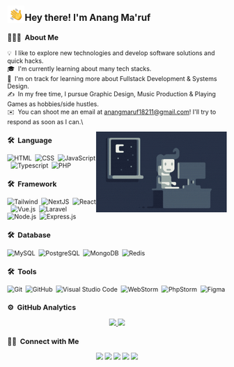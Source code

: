<img alt="Night Coding" src="./assets/Hand%20Wave.gif" width='40' align="left"/><h2>Hey there! I'm Anang Ma'ruf</h2>

<!-- ## 👋 &nbsp;Hey there! I'm Anang Ma'ruf -->

### 👨🏻‍💻 &nbsp;About Me

💡 &nbsp;I like to explore new technologies and develop software solutions and quick hacks.\
🎓 &nbsp;I'm currently learning about many tech stacks.\
🌱 &nbsp;I'm on track for learning more about Fullstack Development & Systems Design.\
✍️ &nbsp;In my free time, I pursue Graphic Design, Music Production & Playing Games as hobbies/side hustles.\
✉️ &nbsp;You can shoot me an email at anangmaruf18211@gmail.com! I'll try to respond as soon as I can.\

<img alt="Night Coding" src="https://raw.githubusercontent.com/anangmaruf/anangmaruf/master/assets/Night-Coding.gif" align="right"/>

### 🛠 &nbsp;Language

![HTML](https://img.shields.io/badge/-HTML-05122A?style=flat&logo=HTML5)&nbsp;
![CSS](https://img.shields.io/badge/-CSS-05122A?style=flat&logo=CSS3&logoColor=1572B6)&nbsp;
![JavaScript](https://img.shields.io/badge/-JavaScript-05122A?style=flat&logo=javascript)&nbsp;
![Typescript](https://img.shields.io/badge/-Typescript-05122A?style=flat&logo=typescript)&nbsp;
![PHP](https://img.shields.io/badge/-PHP-05122A?style=flat&logo=php)&nbsp;

### 🛠 &nbsp;Framework

![Tailwind](https://img.shields.io/badge/-Tailwind-05122A?style=flat&logo=tailwind)&nbsp;
![NextJS](https://img.shields.io/badge/-NextJS-05122A?style=flat&logo=next.js)&nbsp;
![React](https://img.shields.io/badge/-React-05122A?style=flat&logo=react)&nbsp;
![Vue.js](https://img.shields.io/badge/-Vue.js-05122A?style=flat&logo=vue.js)&nbsp;
![Laravel](https://img.shields.io/badge/-Laravel-05122A?style=flat&logo=laravel)&nbsp;
![Node.js](https://img.shields.io/badge/-Node.js-05122A?style=flat&logo=node.js)&nbsp;
![Express.js](https://img.shields.io/badge/-Express.js-05122A?style=flat&logo=express.js)&nbsp;

### 🛠 &nbsp;Database

![MySQL](https://img.shields.io/badge/-MySQL-05122A?style=flat&logo=mysql)&nbsp;
![PostgreSQL](https://img.shields.io/badge/-PostgreSQL-05122A?style=flat&logo=postgresql)&nbsp;
![MongoDB](https://img.shields.io/badge/-MongoDB-05122A?style=flat&logo=mongodb)&nbsp;
![Redis](https://img.shields.io/badge/-Redis-05122A?style=flat&logo=redis)&nbsp;

### 🛠 &nbsp;Tools

![Git](https://img.shields.io/badge/-Git-05122A?style=flat&logo=git)&nbsp;
![GitHub](https://img.shields.io/badge/-GitHub-05122A?style=flat&logo=github)&nbsp;
![Visual Studio Code](https://img.shields.io/badge/-Visual%20Studio%20Code-05122A?style=flat&logo=visual-studio-code&logoColor=007ACC)&nbsp;
![WebStorm](https://img.shields.io/badge/-WebStorm-05122A?style=flat&logo=webstorm&logoColor=007ACC)&nbsp;
![PhpStorm](https://img.shields.io/badge/-PhpStorm-05122A?style=flat&logo=phpstorm&logoColor=007ACC)&nbsp;
![Figma](https://img.shields.io/badge/-Figma-05122A?style=flat&logo=figma)&nbsp;

### ⚙️ &nbsp;GitHub Analytics

<p align="center">
<a href="https://github.com/anangmaruf">
  <img height="180em" src="https://github-readme-stats-eight-theta.vercel.app/api?username=anangmaruf&show_icons=true&theme=algolia&include_all_commits=true&count_private=true"/>
  <img height="180em" src="https://github-readme-stats-eight-theta.vercel.app/api/top-langs/?username=anangmaruf&layout=compact&langs_count=8&theme=algolia"/>
</a>
</p>

### 🤝🏻 &nbsp;Connect with Me

<p align="center">
<a href="https://www.anangmaruf.com/"><img src="https://img.shields.io/badge/-anangmaruf.com-0077B5?style=flat&logo=Browser&logoColor=white"/></a>
<a href="https://www.linkedin.com/in/anang-ma-ruf-103632148/"><img src="https://img.shields.io/badge/-Anang%20Maruf-0077B5?style=flat&logo=Linkedin&logoColor=white"/></a>
<a href="mailto:anangmaruf18211@gmail.com"><img src="https://img.shields.io/badge/-anangmaruf18211@gmail.com-D14836?style=flat&logo=Gmail&logoColor=white"/></a>
<a href="https://instagram.com/anngmruf"><img src="https://img.shields.io/badge/-@anangmaruf_-E4405F?style=flat&logo=Instagram&logoColor=white"/></a>
<a href="https://twitter.com/anangmaruf"><img src="https://img.shields.io/badge/-@anangmaruf-1DA1F2?style=flat&logo=Twitter&logoColor=white"/></a>
